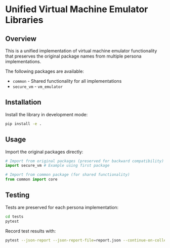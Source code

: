 # Unified Virtual Machine Emulator Libraries

## Overview
This is a unified implementation of virtual machine emulator functionality 
that preserves the original package names from multiple persona implementations.

The following packages are available:
- `common` - Shared functionality for all implementations
- `secure_vm` - `vm_emulator`

## Installation
Install the library in development mode:

```bash
pip install -e .
```

## Usage
Import the original packages directly:

```python
# Import from original packages (preserved for backward compatibility)
import secure_vm # Example using first package

# Import from common package (for shared functionality)
from common import core
```

## Testing
Tests are preserved for each persona implementation:

```bash
cd tests
pytest
```

Record test results with:
```bash
pytest --json-report --json-report-file=report.json --continue-on-collection-errors
```
